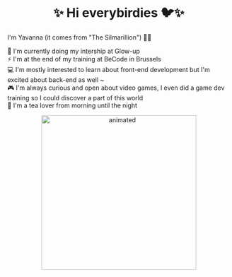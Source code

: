 <h1 align="center"> ✨ Hi everybirdies 🐦✨ </h1>

I'm Yavanna (it comes from "The Silmarillion") 🧝‍♀️

🌱 I'm currently doing my intership at Glow-up <br />
⚡ I'm at the end of my training at BeCode in Brussels <br />
💻 I'm mostly interested to learn about front-end development but I'm excited about back-end as well ~ <br />
🎮 I'm always curious and open about video games, I even did a game dev training so I could discover a part of this world <br />
🍵 I'm a tea lover from morning until the night

<p align="center">
  <img src="https://i.redd.it/zye1zw70ybz91.gif" alt="animated" width="350"/>
</p>



<!--
**Vanyl/Vanyl** is a ✨ _special_ ✨ repository because its `README.md` (this file) appears on your GitHub profile.

Here are some ideas to get you started:

- 🔭 I’m currently working on ...
- 🌱 I’m currently learning ...
- 👯 I’m looking to collaborate on ...
- 🤔 I’m looking for help with ...
- 💬 Ask me about ...
- 📫 How to reach me: ...
- 😄 Pronouns: ...
- ⚡ Fun fact: ...
-->
